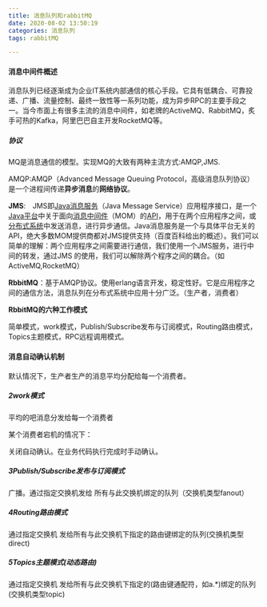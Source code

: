```yaml
---
title: 消息队列和rabbitMQ
date: 2020-08-02 13:50:19
categories: 消息队列	
tags: rabbitMQ

---
```


#### 消息中间件概述

消息队列已经逐渐成为企业IT系统内部通信的核心手段。它具有低耦合、可靠投递、广播、流量控制、最终一致性等一系列功能，成为异步RPC的主要手段之一。当今市面上有很多主流的消息中间件，如老牌的ActiveMQ、RabbitMQ，炙手可热的Kafka，阿里巴巴自主开发RocketMQ等。

<!--more-->

##### 协议

MQ是消息通信的模型。实现MQ的大致有两种主流方式:AMQP,JMS.

AMQP:AMQP（Advanced Message Queuing Protocol，高级消息队列协议）是一个进程间传递**异步消息**的**网络协议**。

**JMS**:　JMS即[Java消息服务](http://baike.baidu.com/view/3292569.htm)（Java Message Service）应用程序接口，是一个[Java平台](http://baike.baidu.com/view/209634.htm)中关于面向[消息中间件](http://baike.baidu.com/view/3118541.htm)（MOM）的[API](http://baike.baidu.com/subview/16068/5889234.htm)，用于在两个应用程序之间，或[分布式系统](http://baike.baidu.com/view/991489.htm)中发送消息，进行异步通信。Java消息服务是一个与具体平台无关的API，绝大多数MOM提供商都对JMS提供支持（百度百科给出的概述）。我们可以简单的理解：两个应用程序之间需要进行通信，我们使用一个JMS服务，进行中间的转发，通过JMS 的使用，我们可以解除两个程序之间的耦合。（如ActiveMQ,RocketMQ）

**RbbitMQ**：基于AMQP协议。使用erlang语言开发，稳定性好。它是应用程序之间的通信方法，消息队列在分布式系统中应用十分广泛。（生产者，消费者）

**RbbitMQ的六种工作模式**

简单模式，work模式，Publish/Subscribe发布与订阅模式，Routing路由模式，Topics主题模式，RPC远程调用模式。



#### 消息自动确认机制

默认情况下，生产者生产的消息平均分配给每一个消费者。



##### 2work模式

平均的吧消息分发给每一个消费者

某个消费者宕机的情况下：

关闭自动确认。在业务代码执行完成时手动确认。



##### 3Publish/Subscribe发布与订阅模式

广播。通过指定交换机发给 所有与此交换机绑定的队列（交换机类型fanout）



##### 4Routing路由模式

通过指定交换机 发给所有与此交换机下指定的路由键绑定的队列(交换机类型direct)



##### 5Topics主题模式(动态路由)

通过指定交换机 发给所有与此交换机下指定的(路由键通配符，如a.*)绑定的队列(交换机类型topic)




